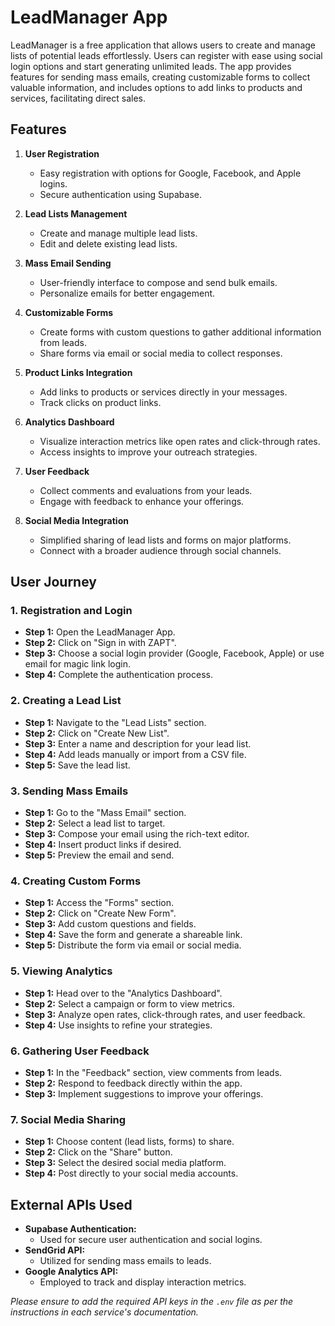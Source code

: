 # LeadManager App

LeadManager is a free application that allows users to create and manage lists of potential leads effortlessly. Users can register with ease using social login options and start generating unlimited leads. The app provides features for sending mass emails, creating customizable forms to collect valuable information, and includes options to add links to products and services, facilitating direct sales.

## Features

1. **User Registration**
   - Easy registration with options for Google, Facebook, and Apple logins.
   - Secure authentication using Supabase.

2. **Lead Lists Management**
   - Create and manage multiple lead lists.
   - Edit and delete existing lead lists.

3. **Mass Email Sending**
   - User-friendly interface to compose and send bulk emails.
   - Personalize emails for better engagement.

4. **Customizable Forms**
   - Create forms with custom questions to gather additional information from leads.
   - Share forms via email or social media to collect responses.

5. **Product Links Integration**
   - Add links to products or services directly in your messages.
   - Track clicks on product links.

6. **Analytics Dashboard**
   - Visualize interaction metrics like open rates and click-through rates.
   - Access insights to improve your outreach strategies.

7. **User Feedback**
   - Collect comments and evaluations from your leads.
   - Engage with feedback to enhance your offerings.

8. **Social Media Integration**
   - Simplified sharing of lead lists and forms on major platforms.
   - Connect with a broader audience through social channels.

## User Journey

### 1. Registration and Login

- **Step 1:** Open the LeadManager App.
- **Step 2:** Click on "Sign in with ZAPT".
- **Step 3:** Choose a social login provider (Google, Facebook, Apple) or use email for magic link login.
- **Step 4:** Complete the authentication process.

### 2. Creating a Lead List

- **Step 1:** Navigate to the "Lead Lists" section.
- **Step 2:** Click on "Create New List".
- **Step 3:** Enter a name and description for your lead list.
- **Step 4:** Add leads manually or import from a CSV file.
- **Step 5:** Save the lead list.

### 3. Sending Mass Emails

- **Step 1:** Go to the "Mass Email" section.
- **Step 2:** Select a lead list to target.
- **Step 3:** Compose your email using the rich-text editor.
- **Step 4:** Insert product links if desired.
- **Step 5:** Preview the email and send.

### 4. Creating Custom Forms

- **Step 1:** Access the "Forms" section.
- **Step 2:** Click on "Create New Form".
- **Step 3:** Add custom questions and fields.
- **Step 4:** Save the form and generate a shareable link.
- **Step 5:** Distribute the form via email or social media.

### 5. Viewing Analytics

- **Step 1:** Head over to the "Analytics Dashboard".
- **Step 2:** Select a campaign or form to view metrics.
- **Step 3:** Analyze open rates, click-through rates, and user feedback.
- **Step 4:** Use insights to refine your strategies.

### 6. Gathering User Feedback

- **Step 1:** In the "Feedback" section, view comments from leads.
- **Step 2:** Respond to feedback directly within the app.
- **Step 3:** Implement suggestions to improve your offerings.

### 7. Social Media Sharing

- **Step 1:** Choose content (lead lists, forms) to share.
- **Step 2:** Click on the "Share" button.
- **Step 3:** Select the desired social media platform.
- **Step 4:** Post directly to your social media accounts.

## External APIs Used

- **Supabase Authentication:**
  - Used for secure user authentication and social logins.
- **SendGrid API:**
  - Utilized for sending mass emails to leads.
- **Google Analytics API:**
  - Employed to track and display interaction metrics.

*Please ensure to add the required API keys in the `.env` file as per the instructions in each service's documentation.*
